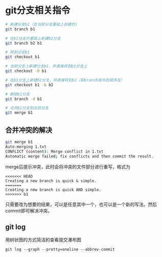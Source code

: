 # git分支相关指令
```bash
# 新建分支b1（在当前分支基础上创建的）
git branch b1

# 在b1分支的基础上新建b2分支
git branch b2 b1

# 转到分支b1
git checkout b1

# 当前分支上新建分支b1，并直接转到b1分支上
git checkout -b b1  

# 在b1分支上新建b2分支，并直接转到b2（和branch指令的顺序反）
git checkout b1 -b b2

# 删除b1分支
git branch -d b1

# 合并b1分支到当前分支
git merge b1
```
## 合并冲突的解决
```bash
git merge b1
Auto-merging 1.txt
CONFLICT (content): Merge conflict in 1.txt
Automatic merge failed; fix conflicts and then commit the result.
```
merge后提示冲突，此时会将冲突的文件部分进行重写，格式为
```
<<<<<<< HEAD
Creating a new branch is quick & simple.
=======
Creating a new branch is quick AND simple.
>>>>>>> b1
```
只需要改为想要的结果，可以是任意其中一个，也可以是一个新的写法。然后commit即可解决冲突。
## git log
用树状图的方式简洁的查看提交瀑布图
```
git log --graph --pretty=oneline --abbrev-commit
```